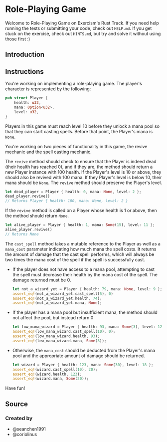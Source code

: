 # Role-Playing Game

Welcome to Role-Playing Game on Exercism's Rust Track.
If you need help running the tests or submitting your code, check out `HELP.md`.
If you get stuck on the exercise, check out `HINTS.md`, but try and solve it without using those first :)

## Introduction

## Instructions

You're working on implementing a role-playing game. The player's character is represented by the following:

```rust
pub struct Player {
    health: u32,
    mana: Option<u32>,
    level: u32,
}
```

Players in this game must reach level 10 before they unlock a mana pool so that they can start casting spells. Before that point, the Player's mana is `None`.

You're working on two pieces of functionality in this game, the revive mechanic and the spell casting mechanic.

The `revive` method should check to ensure that the Player is indeed dead (their health has reached 0), and if they are, the method should return a new Player instance with 100 health.
If the Player's level is 10 or above, they should also be revived with 100 mana.
If they Player's level is below 10, their mana should be `None`. The `revive` method should preserve the Player's level.

```rust
let dead_player = Player { health: 0, mana: None, level: 2 };
dead_player.revive()
// Returns Player { health: 100, mana: None, level: 2 }
```

If the `revive` method is called on a Player whose health is 1 or above, then the method should return `None`.

```rust
let alive_player = Player { health: 1, mana: Some(15), level: 11 };
alive_player.revive()
// Returns None
```

The `cast_spell` method takes a mutable reference to the Player as well as a `mana_cost` parameter indicating how much mana the spell costs. It returns the amount of damage that the cast spell performs, which will always be two times the mana cost of the spell if the spell is successfully cast.

- If the player does not have access to a mana pool, attempting to cast the spell must decrease their health by the mana cost of the spell. The damage returned must be 0.

  ```rust
  let not_a_wizard_yet = Player { health: 79, mana: None, level: 9 };
  assert_eq!(not_a_wizard_yet.cast_spell(5), 0)
  assert_eq!(not_a_wizard_yet.health, 74);
  assert_eq!(not_a_wizard_yet.mana, None);
  ```

- If the player has a mana pool but insufficient mana, the method should not affect the pool, but instead return 0

  ```rust
  let low_mana_wizard = Player { health: 93, mana: Some(3), level: 12 };
  assert_eq!(low_mana_wizard.cast_spell(10), 0);
  assert_eq!(low_mana_wizard.health, 93);
  assert_eq!(low_mana_wizard.mana, Some(3));
  ```

- Otherwise, the `mana_cost` should be deducted from the Player's mana pool and the appropriate amount of damage should be returned.

  ```rust
  let wizard = Player { health: 123, mana: Some(30), level: 18 };
  assert_eq!(wizard.cast_spell(10), 20);
  assert_eq!(wizard.health, 123);
  assert_eq!(wizard.mana, Some(20));
  ```

Have fun!

## Source

### Created by

- @seanchen1991
- @coriolinus